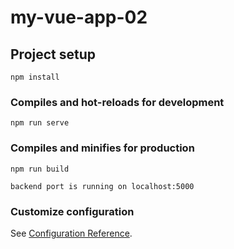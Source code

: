 # my-vue-app-02

## Project setup
```
npm install
```

### Compiles and hot-reloads for development
```
npm run serve
```

### Compiles and minifies for production
```
npm run build
```
```
backend port is running on localhost:5000
```
### Customize configuration
See [Configuration Reference](https://cli.vuejs.org/config/).
